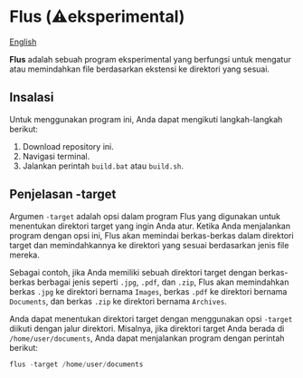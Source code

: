 # Flus (⚠️eksperimental)
[English](README.en.md)

**Flus** adalah sebuah program eksperimental yang berfungsi untuk mengatur atau memindahkan file berdasarkan ekstensi ke direktori yang sesuai.

## Insalasi

Untuk menggunakan program ini, Anda dapat mengikuti langkah-langkah berikut:

1. Download repository ini.
2. Navigasi terminal.
3. Jalankan perintah `build.bat` atau `build.sh`.

## Penjelasan -target

Argumen `-target` adalah opsi dalam program Flus yang digunakan untuk menentukan direktori target yang ingin Anda atur. Ketika Anda menjalankan program dengan opsi ini, Flus akan memindai berkas-berkas dalam direktori target dan memindahkannya ke direktori yang sesuai berdasarkan jenis file mereka.

Sebagai contoh, jika Anda memiliki sebuah direktori target dengan berkas-berkas berbagai jenis seperti `.jpg`, `.pdf`, dan `.zip`, Flus akan memindahkan berkas `.jpg` ke direktori bernama `Images`, berkas `.pdf` ke direktori bernama `Documents`, dan berkas `.zip` ke direktori bernama `Archives`.

Anda dapat menentukan direktori target dengan menggunakan opsi `-target` diikuti dengan jalur direktori. Misalnya, jika direktori target Anda berada di `/home/user/documents`, Anda dapat menjalankan program dengan perintah berikut:

```powershell
flus -target /home/user/documents
```

